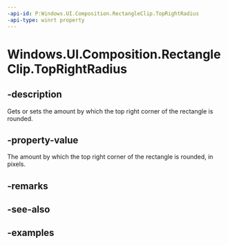 ```yaml
---
-api-id: P:Windows.UI.Composition.RectangleClip.TopRightRadius
-api-type: winrt property
---
```


# Windows.UI.Composition.RectangleClip.TopRightRadius

<!--
public System.Numerics.Vector2 TopRightRadius { get; set; }
-->

## -description

Gets or sets the amount by which the top right corner of the rectangle is rounded.

## -property-value

The amount by which the top right corner of the rectangle is rounded, in pixels.

## -remarks

## -see-also

## -examples



